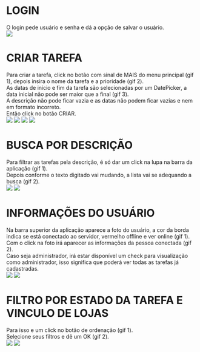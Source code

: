 # LOGIN
O login pede usuário e senha e dá a opção de salvar o usuário.
<br/>
![](app/gifs/login.gif)
# CRIAR TAREFA
Para criar a tarefa, click no botão com sinal de MAIS do menu principal (gif 1), depois insira o nome da tarefa e a prioridade (gif 2).<br/>
As datas de início e fim da tarefa são selecionadas por um DatePicker, a data inicial não pode ser maior que a final (gif 3).<br/>
A descrição não pode ficar vazia e as datas não podem ficar vazias e nem em formato incorreto.<br/>
Então click no botão CRIAR.
<br/>
![](app/gifs/task_create1.gif) ![](app/gifs/task_create2.gif) ![](app/gifs/task_create3.gif) ![](app/gifs/task_create4.gif)
# BUSCA POR DESCRIÇÃO
Para filtrar as tarefas pela descrição, é só dar um click na lupa na barra da aplicação (gif 1).<br/>
Depois conforme o texto digitado vai mudando, a lista vai se adequando a busca (gif 2).<br/>
![](app/gifs/task_search1.gif) ![](app/gifs/task_search2.gif)
# INFORMAÇÕES DO USUÁRIO
Na barra superior da aplicação aparece a foto do usuário, a cor da borda indica se está conectado ao servidor, vermelho offline e ver online (gif 1).<br/>
Com o click na foto irá aparecer as informações da pessoa conectada (gif 2).<br/>
Caso seja administrador, irá estar disponível um check para visualização como administrador, isso significa que poderá ver todas as tarefas já cadastradas.<br/>
![](app/gifs/user_info1.gif) ![](app/gifs/user_info2.gif)
# FILTRO POR ESTADO DA TAREFA E VINCULO DE LOJAS
Para isso e um click no botão de ordenação (gif 1).<br/>
Selecione seus filtros e dê um OK (gif 2).<br/>
![](app/gifs/task_filter1.gif) ![](app/gifs/task_filter2.gif)
